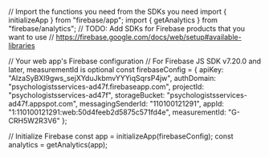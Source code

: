// Import the functions you need from the SDKs you need import { initializeApp }
from "firebase/app"; import { getAnalytics } from "firebase/analytics"; // TODO:
Add SDKs for Firebase products that you want to use //
https://firebase.google.com/docs/web/setup#available-libraries

// Your web app's Firebase configuration // For Firebase JS SDK v7.20.0 and
later, measurementId is optional const firebaseConfig = { apiKey:
"AIzaSyBXl9gws_sejXYduJkbmvYYYiqSqrsP4jw", authDomain:
"psychologistsservices-ad47f.firebaseapp.com", projectId:
"psychologistsservices-ad47f", storageBucket:
"psychologistsservices-ad47f.appspot.com", messagingSenderId: "110100121291",
appId: "1:110100121291:web:50d4feeb2d5875c571fd4e", measurementId:
"G-CRH5W2R3V6" };

// Initialize Firebase const app = initializeApp(firebaseConfig); const
analytics = getAnalytics(app);
